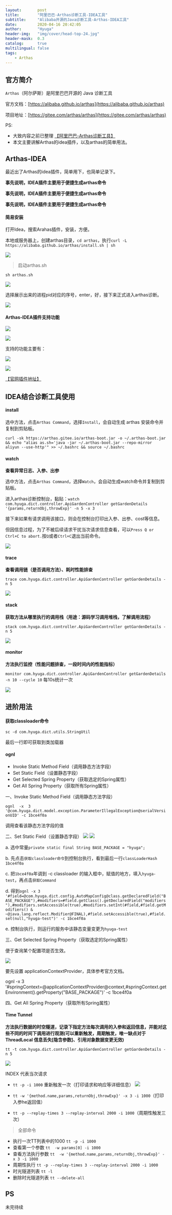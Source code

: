 ```yaml
---
layout:       post
title:        "阿里巴巴-Arthas诊断工具-IDEA工具"
subtitle:     "Alibaba开源的Java诊断工具-Arthas-IDEA工具"
date:         2020-04-16 20:42:05
author:       "Hyuga"
header-img:   "img/cover/head-top-24.jpg"
header-mask:  0.3
catalog:      true
multilingual: false
tags:
    - Arthas
---
```


## 官方简介

`Arthas`（阿尔萨斯）是阿里巴巴开源的 Java 诊断工具

官方文档：[https://alibaba.github.io/arthas](https://alibaba.github.io/arthas)

项目地址：[https://gitee.com/arthas/arthas](https://gitee.com/arthas/arthas)

PS: 
- 大致内容之前已整理 [【阿里巴巴-Arthas诊断工具】](http://hyuga.top/2019/07/30/arthas/)
- 本文主要讲解Arthas的idea插件，以及arthas的简单用法。

## Arthas-IDEA

最近出了Arthas的idea插件，简单用下，也简单记录下。

**事先说明，IDEA插件主要用于便捷生成arthas命令**

**事先说明，IDEA插件主要用于便捷生成arthas命令**

**事先说明，IDEA插件主要用于便捷生成arthas命令**

#### 简易安装

打开Idea，搜索Arahas插件，安装，方便。

本地或服务器上，创建arthas目录，`cd arthas`，执行`curl -L https://alibaba.github.io/arthas/install.sh | sh`

![](/img/2020/2020-04/arthas-idea-1.png)

> 启动arthas.sh

`sh arthas.sh`

![](/img/2020/2020-04/arthas-idea-2.png)

选择展示出来的进程pid对应的序号，enter，好，接下来正式进入arthas诊断。

![](/img/2020/2020-04/arthas-idea-3.png)

#### Arthas-IDEA插件支持功能

![](/img/2020/2020-04/arthas-idea-4.png)

![](/img/2020/2020-04/arthas-idea-4.1.png)

支持的功能主要有：

![](/img/2020/2020-04/arthas-idea-5.png)

![](/img/2020/2020-04/arthas-idea-0.png)

[【官网插件地址】](https://github.com/WangJi92/arthas-idea-plugin)

## IDEA结合诊断工具使用

#### install

选中方法，点击`Arthas Command`，选择`Install`，会自动生成 arthas 安装命令并复制到剪贴板。

`curl -sk https://arthas.gitee.io/arthas-boot.jar -o ~/.arthas-boot.jar  && echo "alias as.sh='java -jar ~/.arthas-boot.jar --repo-mirror aliyun --use-http'" >> ~/.bashrc && source ~/.bashrc`

#### watch

**查看异常日志、入参、出参**

选中方法，点击`Arthas Command`，选择`Watch`，会自动生成watch命令并复制到剪贴板。

进入arthas诊断控制台，黏贴：`watch com.hyuga.dict.controller.ApiGardenController getGardenDetails '{params,returnObj,throwExp}' -n 5 -x 3`

接下来如果有请求调用该接口，则会在控制台打印出入参、出参、cost等信息。

但因信息过程，为了不被后续请求干扰当次请求信息查看，可以`Press Q or Ctrl+C to abort.`按`Q`或者`Ctrl+C`退出当前命令。

![](/img/2020/2020-04/arthas-idea-6.png)

#### trace

**查看调用链（是否调用方法）、耗时性能排查**

`trace com.hyuga.dict.controller.ApiGardenController getGardenDetails -n 5`

![](/img/2020/2020-04/arthas-idea-7.png)

#### stack

**获取方法从哪里执行的调用栈（用途：源码学习调用堆栈，了解调用流程）**

`stack com.hyuga.dict.controller.ApiGardenController getGardenDetails -n 5`

![](/img/2020/2020-04/arthas-idea-8.png)

#### monitor

**方法执行监控（性能问题排查，一段时间内的性能指标）**

`monitor com.hyuga.dict.controller.ApiGardenController getGardenDetails -n 10 --cycle 10` 每10s统计一次

![](/img/2020/2020-04/arthas-idea-9.png)

## 进阶用法

#### 获取classloader命令

`sc -d com.hyuga.dict.utils.StringUtil`

最后一行即可获取到类加载器

#### ognl

- Invoke Static Method Field（调用静态方法字段）
- Set Static Field（设置静态字段）
- Get Selected Spring Property（获取选定的Spring属性）
- Get All Spring Property（获取所有Spring属性）

一、Invoke Static Method Field（调用静态方法字段）

`ognl  -x  3 '@com.hyuga.dict.model.exception.ParameterIllegalException@serialVersionUID' -c 1bce4f0a`

调用查看该静态方法字段的值

二、Set Static Field（设置静态字段）
![](/img/2020/2020-04/arthas-idea-10.png)
![](/img/2020/2020-04/arthas-idea-11.png)

a. 选中常量`private static final String BASE_PACKAGE = "hyuga";`

b. 先点击`获取classloader命令`到控制台执行，看到最后一行`classLoaderHash   1bce4f0a`

c. 把`1bce4f0a`年调到 -c classloader 的输入框中，赋值的地方，填入`hyuga-test`，再点击`获取Command`

d. 得到`ognl -x 3  '#field=@com.hyuga.dict.config.AutoMapConfig@class.getDeclaredField("BASE_PACKAGE"),#modifiers=#field.getClass().getDeclaredField("modifiers"),#modifiers.setAccessible(true),#modifiers.setInt(#field,#field.getModifiers() & ~@java.lang.reflect.Modifier@FINAL),#field.setAccessible(true),#field.set(null,"hyuga-test")' -c 1bce4f0a`

e. 控制台执行，则运行的服务中该静态变量变更为`hyuga-test`

三、Get Selected Spring Property（获取选定的Spring属性）

便于查询某个配置项是否生效。

![](/img/2020/2020-04/arthas-idea-14.png)

要先设置 applicationContextProvider，具体参考官方文档。

ognl -x 3 '#springContext=@applicationContextProvider@context,#springContext.getEnvironment().getProperty("BASE_PACKAGE")' -c 1bce4f0a

四、Get All Spring Property（获取所有Spring属性）

#### Time Tunnel

**方法执行数据的时空隧道，记录下指定方法每次调用的入参和返回信息，并能对这些不同的时间下调用进行观测(可以重新触发，周期触发，唯一缺点对于ThreadLocal 信息丢失[隐含参数]、引用对象数据变更无效)**

`tt -t com.hyuga.dict.controller.ApiGardenController getGardenDetails -n 5`

![](/img/2020/2020-04/arthas-idea-12.png)

INDEX 代表当次请求

- `tt -p -i 1000` 重新触发一次（打印请求和响应等详细信息）
![](/img/2020/2020-04/arthas-idea-13.png)

- `tt -w '{method.name,params,returnObj,throwExp}' -x 3 -i 1000`（打印入参he返回值）

- `tt -p --replay-times 3 --replay-interval 2000 -i 1000`（周期性触发三次）

> 全部命令
- 执行一次TT列表中的1000 `tt -p -i 1000  `
- 查看第一个参数 `tt  -w params[0] -i 1000`
- 查看方法执行参数 `tt  -w '{method.name,params,returnObj,throwExp}' -x 3 -i 1000`
- 周期性执行 `tt -p --replay-times 3 --replay-interval 2000 -i 1000`
- 时光隧道列表 `tt -l`
- 删除时光隧道列表 `tt --delete-all`

## PS
未完待续